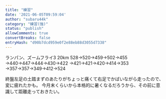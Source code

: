 ```yaml
---
title: "練習"
date: '2021-06-05T09:59:04'
author: "subaru44k"
category: "練習(強)"
status: "publish"
allowComments: true
convertBreaks: false
entryHash: "d90b7dcd959e0f2e88eb88d3055d7338"
---
```

ランパン、ズームフライ3
20km
528→520→459→502→455
→440→447→444→430→422
→421→421→420→414→353
→357→357→349→412→524

終盤左足の土踏まずのあたりがちょっと痛くて右足でかばいながら走ったので、変に疲れたかも。
今月末くらいから本格的に暑くなるだろうから、その前に意識して距離走っておきたい。
